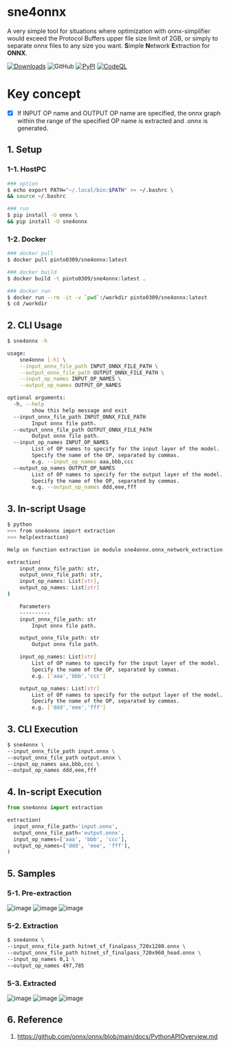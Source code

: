 # sne4onnx
A very simple tool for situations where optimization with onnx-simplifier would exceed the Protocol Buffers upper file size limit of 2GB, or simply to separate onnx files to any size you want. **S**imple **N**etwork **E**xtraction for **ONNX**.

[![Downloads](https://static.pepy.tech/personalized-badge/sne4onnx?period=total&units=none&left_color=grey&right_color=brightgreen&left_text=Downloads)](https://pepy.tech/project/sne4onnx) ![GitHub](https://img.shields.io/github/license/PINTO0309/sne4onnx?color=2BAF2B) [![PyPI](https://img.shields.io/pypi/v/sne4onnx?color=2BAF2B)](https://pypi.org/project/sne4onnx/) [![CodeQL](https://github.com/PINTO0309/sne4onnx/workflows/CodeQL/badge.svg)](https://github.com/PINTO0309/sne4onnx/actions?query=workflow%3ACodeQL)

# Key concept
- [x] If INPUT OP name and OUTPUT OP name are specified, the onnx graph within the range of the specified OP name is extracted and .onnx is generated.

## 1. Setup
### 1-1. HostPC
```bash
### option
$ echo export PATH="~/.local/bin:$PATH" >> ~/.bashrc \
&& source ~/.bashrc

### run
$ pip install -U onnx \
&& pip install -U sne4onnx
```
### 1-2. Docker
```bash
### docker pull
$ docker pull pinto0309/sne4onnx:latest

### docker build
$ docker build -t pinto0309/sne4onnx:latest .

### docker run
$ docker run --rm -it -v `pwd`:/workdir pinto0309/sne4onnx:latest
$ cd /workdir
```

## 2. CLI Usage
```bash
$ sne4onnx -h

usage:
    sne4onnx [-h] \
    --input_onnx_file_path INPUT_ONNX_FILE_PATH \
    --output_onnx_file_path OUTPUT_ONNX_FILE_PATH \
    --input_op_names INPUT_OP_NAMES \
    --output_op_names OUTPUT_OP_NAMES

optional arguments:
  -h, --help
        show this help message and exit
  --input_onnx_file_path INPUT_ONNX_FILE_PATH
        Input onnx file path.
  --output_onnx_file_path OUTPUT_ONNX_FILE_PATH
        Output onnx file path.
  --input_op_names INPUT_OP_NAMES
        List of OP names to specify for the input layer of the model.
        Specify the name of the OP, separated by commas.
        e.g. --input_op_names aaa,bbb,ccc
  --output_op_names OUTPUT_OP_NAMES
        List of OP names to specify for the output layer of the model.
        Specify the name of the OP, separated by commas.
        e.g. --output_op_names ddd,eee,fff
```

## 3. In-script Usage
```bash
$ python
>>> from sne4onnx import extraction
>>> help(extraction)

Help on function extraction in module sne4onnx.onnx_network_extraction:

extraction(
    input_onnx_file_path: str,
    output_onnx_file_path: str,
    input_op_names: List[str],
    output_op_names: List[str]
)

    Parameters
    ----------
    input_onnx_file_path: str
        Input onnx file path.

    output_onnx_file_path: str
        Output onnx file path.

    input_op_names: List[str]
        List of OP names to specify for the input layer of the model.
        Specify the name of the OP, separated by commas.
        e.g. ['aaa','bbb','ccc']

    output_op_names: List[str]
        List of OP names to specify for the output layer of the model.
        Specify the name of the OP, separated by commas.
        e.g. ['ddd','eee','fff']
```

## 3. CLI Execution
```bash
$ sne4onnx \
--input_onnx_file_path input.onnx \
--output_onnx_file_path output.onnx \
--input_op_names aaa,bbb,ccc \
--output_op_names ddd,eee,fff
```

## 4. In-script Execution
```python
from sne4onnx import extraction

extraction(
  input_onnx_file_path='input.onnx',
  output_onnx_file_path='output.onnx',
  input_op_names=['aaa', 'bbb', 'ccc'],
  output_op_names=['ddd', 'eee', 'fff'],
)
```

## 5. Samples
### 5-1. Pre-extraction
![image](https://user-images.githubusercontent.com/33194443/162101010-13662cb6-a93b-4ebb-ad46-96da055a56a4.png)
![image](https://user-images.githubusercontent.com/33194443/162100392-71d58154-ea75-4a39-88a5-930a6e7a5d6a.png)
![image](https://user-images.githubusercontent.com/33194443/162100741-89e5cf0e-de21-469c-a060-1a05a3a2ce1b.png)

### 5-2.  Extraction
```bash
$ sne4onnx \
--input_onnx_file_path hitnet_sf_finalpass_720x1280.onnx \
--output_onnx_file_path hitnet_sf_finalpass_720x960_head.onnx \
--input_op_names 0,1 \
--output_op_names 497,785
```

### 5-3. Extracted
![image](https://user-images.githubusercontent.com/33194443/162101435-a9e1209b-8b87-4c85-b66e-517e26aab9ba.png)
![image](https://user-images.githubusercontent.com/33194443/162101596-ba0cd103-3daa-4a2b-98d4-cf4d72074f64.png)
![image](https://user-images.githubusercontent.com/33194443/162101783-45e0fde7-2d9a-4625-a0f8-95efa7f79473.png)

## 6. Reference
1. https://github.com/onnx/onnx/blob/main/docs/PythonAPIOverview.md
